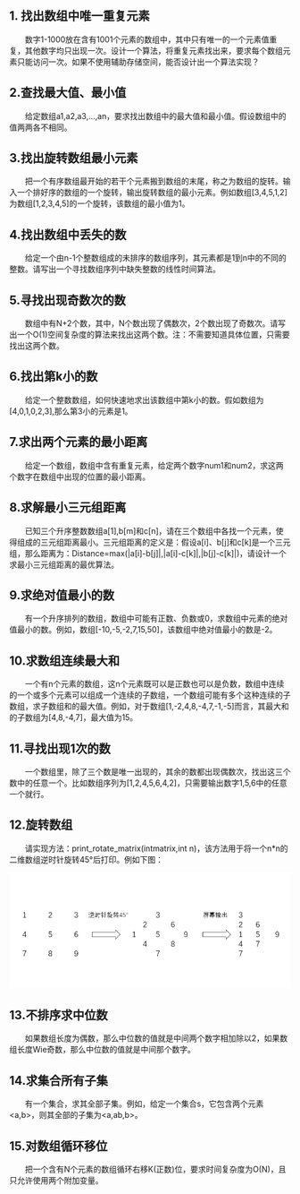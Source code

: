 ## 1. 找出数组中唯一重复元素

&emsp;&emsp;数字1-1000放在含有1001个元素的数组中，其中只有唯一的一个元素值重复，其他数字均只出现一次。设计一个算法，将重复元素找出来，要求每个数组元素只能访问一次。如果不使用辅助存储空间，能否设计出一个算法实现？

## 2.查找最大值、最小值

&emsp;&emsp;给定数组a1,a2,a3,...,an，要求找出数组中的最大值和最小值。假设数组中的值两两各不相同。

## 3.找出旋转数组最小元素

&emsp;&emsp;把一个有序数组最开始的若干个元素搬到数组的末尾，称之为数组的旋转。输入一个排好序的数组的一个旋转，输出旋转数组的最小元素。例如数组[3,4,5,1,2]为数组[1,2,3,4,5]的一个旋转，该数组的最小值为1。

## 4.找出数组中丢失的数

&emsp;&emsp;给定一个由n-1个整数组成的未排序的数组序列，其元素都是1到n中的不同的整数。请写出一个寻找数组序列中缺失整数的线性时间算法。

## 5.寻找出现奇数次的数

&emsp;&emsp;数组中有N+2个数，其中，N个数出现了偶数次，2个数出现了奇数次。请写出一个O(1)空间复杂度的算法来找出这两个数。注：不需要知道具体位置，只需要找出这两个数。

## 6.找出第k小的数

&emsp;&emsp;给定一个整数数组，如何快速地求出该数组中第k小的数。假如数组为[4,0,1,0,2,3],那么第3小的元素是1。

## 7.求出两个元素的最小距离

&emsp;&emsp;给定一个数组，数组中含有重复元素，给定两个数字num1和num2，求这两个数字在数组中出现的位置的最小距离。

## 8.求解最小三元组距离

&emsp;&emsp;已知三个升序整数数组a[1],b[m]和c[n]，请在三个数组中各找一个元素，使得组成的三元组距离最小。三元组距离的定义是：假设a[i]、b[j]和c[k]是一个三元组，那么距离为：Distance=max(|a[i]-b[j]|,|a[i]-c[k]|,|b[j]-c[k]|)，请设计一个求最小三元组距离的最优算法。

## 9.求绝对值最小的数

&emsp;&emsp;有一个升序排列的数组，数组中可能有正数、负数或0，求数组中元素的绝对值最小的数。例如，数组[-10,-5,-2,7,15,50]，该数组中绝对值最小的数是-2。

## 10.求数组连续最大和

&emsp;&emsp;一个有n个元素的数组，这n个元素既可以是正数也可以是负数，数组中连续的一个或多个元素可以组成一个连续的子数组，一个数组可能有多个这种连续的子数组，求子数组和的最大值。例如，对于数组[1,-2,4,8,-4,7,-1,-5]而言，其最大和的子数组为[4,8,-4,7]，最大值为15。

## 11.寻找出现1次的数

&emsp;&emsp;一个数组里，除了三个数是唯一出现的，其余的数都出现偶数次，找出这三个数中的任意一个。比如数组序列为[1,2,4,5,6,4,2]，只需要输出数字1,5,6中的任意一个就行。

## 12.旋转数组

&emsp;&emsp;请实现方法：print_rotate_matrix(intmatrix,int n)，该方法用于将一个n*n的二维数组逆时针旋转45°后打印。例如下图：

<img src="p1.png" style="zoom:67%;" />

## 13.不排序求中位数

&emsp;&emsp;如果数组长度为偶数，那么中位数的值就是中间两个数字相加除以2，如果数组长度Wie奇数，那么中位数的值就是中间那个数字。

## 14.求集合所有子集

&emsp;&emsp;有一个集合，求其全部子集。例如，给定一个集合s，它包含两个元素<a,b>，则其全部的子集为<a,ab,b>。

## 15.对数组循环移位

&emsp;&emsp;把一个含有N个元素的数组循环右移K(正数)位，要求时间复杂度为O(N)，且只允许使用两个附加变量。